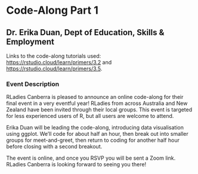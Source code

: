 
<!-- README.md is generated from README.Rmd. Please edit that file -->

# Code-Along Part 1

## Dr. Erika Duan, Dept of Education, Skills & Employment

Links to the code-along tutorials used:
<https://rstudio.cloud/learn/primers/3.2> and
<https://rstudio.cloud/learn/primers/3.5>.

### Event Description

RLadies Canberra is pleased to announce an online code-along for their
final event in a very eventful year\! RLadies from across Australia and
New Zealand have been invited through their local groups. This event is
targeted for less experienced users of R, but all users are welcome to
attend.

Erika Duan will be leading the code-along, introducing data
visualisation using ggplot. We’ll code for about half an hour, then
break out into smaller groups for meet-and-greet, then return to coding
for another half hour before closing with a second breakout.

The event is online, and once you RSVP you will be sent a Zoom link.
RLadies Canberra is looking forward to seeing you there\!
